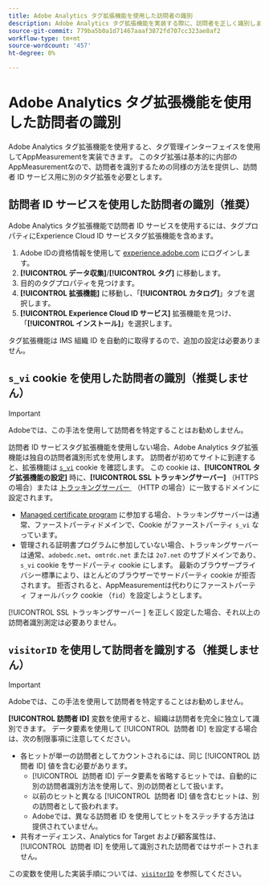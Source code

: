 ```yaml
---
title: Adobe Analytics タグ拡張機能を使用した訪問者の識別
description: Adobe Analytics タグ拡張機能を実装する際に、訪問者を正しく識別します。
source-git-commit: 779ba5b0a1d71467aaaf3872fd707cc323ae8af2
workflow-type: tm+mt
source-wordcount: '457'
ht-degree: 0%

---
```


# Adobe Analytics タグ拡張機能を使用した訪問者の識別

Adobe Analytics タグ拡張機能を使用すると、タグ管理インターフェイスを使用してAppMeasurementを実装できます。 このタグ拡張は基本的に内部のAppMeasurementなので、訪問者を識別するための同様の方法を提供し、訪問者 ID サービス用に別のタグ拡張を必要とします。

## 訪問者 ID サービスを使用した訪問者の識別（推奨）

Adobe Analytics タグ拡張機能で訪問者 ID サービスを使用するには、タグプロパティにExperience Cloud ID サービスタグ拡張機能を含めます。

1. Adobe IDの資格情報を使用して [experience.adobe.com](https://experience.adobe.com) にログインします。
1. **[!UICONTROL データ収集]**/**[!UICONTROL タグ]** に移動します。
1. 目的のタグプロパティを見つけます。
1. **[!UICONTROL 拡張機能]** に移動し、「**[!UICONTROL カタログ]**」タブを選択します。
1. **[!UICONTROL Experience Cloud ID サービス]** 拡張機能を見つけ、「**[!UICONTROL インストール]**」を選択します。

タグ拡張機能は IMS 組織 ID を自動的に取得するので、追加の設定は必要ありません。

## `s_vi` cookie を使用した訪問者の識別（推奨しません）

>[!IMPORTANT]
>
>Adobeでは、この手法を使用して訪問者を特定することはお勧めしません。

訪問者 ID サービスタグ拡張機能を使用しない場合、Adobe Analytics タグ拡張機能は独自の訪問者識別形式を使用します。 訪問者が初めてサイトに到達すると、拡張機能は [`s_vi`](https://experienceleague.adobe.com/ja/docs/core-services/interface/data-collection/cookies/analytics) cookie を確認します。 この cookie は、**[!UICONTROL タグ拡張機能の設定]** 時に、**[!UICONTROL SSL トラッキングサーバー]** （HTTPS の場合）または [&#x200B; トラッキングサーバー &#x200B;](https://experienceleague.adobe.com/ja/docs/experience-platform/tags/extensions/client/analytics/overview) （HTTP の場合）に一致するドメインに設定されます。

* [Managed certificate program](https://experienceleague.adobe.com/ja/docs/core-services/interface/data-collection/adobe-managed-cert) に参加する場合、トラッキングサーバーは通常、ファーストパーティドメインで、Cookie がファーストパーティ `s_vi` なっています。
* 管理される証明書プログラムに参加していない場合、トラッキングサーバーは通常、`adobedc.net`、`omtrdc.net` または `2o7.net` のサブドメインであり、`s_vi` cookie をサードパーティ cookie にします。 最新のブラウザープライバシー標準により、ほとんどのブラウザーでサードパーティ cookie が拒否されます。 拒否されると、AppMeasurementは代わりにファーストパーティ フォールバック cookie （`fid`）を設定しようとします。

[!UICONTROL SSL トラッキングサーバー &#x200B;] を正しく設定した場合、それ以上の訪問者識別測定は必要ありません。

## `visitorID` を使用して訪問者を識別する（推奨しません）

>[!IMPORTANT]
>
>Adobeでは、この手法を使用して訪問者を特定することはお勧めしません。

**[!UICONTROL 訪問者 ID]** 変数を使用すると、組織は訪問者を完全に独立して識別できます。 データ要素を使用して [!UICONTROL &#x200B; 訪問者 ID] を設定する場合は、次の制限事項に注意してください。

* 各ヒットが単一の訪問者としてカウントされるには、同じ [!UICONTROL &#x200B; 訪問者 ID] 値を含む必要があります。
   * [!UICONTROL &#x200B; 訪問者 ID] データ要素を省略するヒットでは、自動的に別の訪問者識別方法を使用して、別の訪問者として扱います。
   * 以前のヒットと異なる [!UICONTROL &#x200B; 訪問者 ID] 値を含むヒットは、別の訪問者として扱われます。
   * Adobeでは、異なる訪問者 ID を使用してヒットをステッチする方法は提供されていません。
* 共有オーディエンス、Analytics for Target および顧客属性は、[!UICONTROL &#x200B; 訪問者 ID] を使用して識別された訪問者ではサポートされません。

この変数を使用した実装手順については、[`visitorID`](/help/implement/vars/config-vars/visitorid.md) を参照してください。
